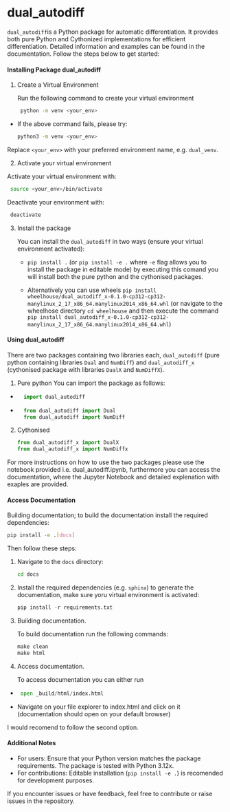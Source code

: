 # dual_autodiff
`dual_autodiff`is a Python package for automatic differentiation. It provides both pure Python and Cythonized implementations for efficient differentiation. Detailed information and examples can be found in the documentation. Follow the steps below to get started:


#### Installing Package dual_autodiff

1. Create a Virtual Environment

   Run the following command to create your virtual environment

   ``` bash
    python -m venv <your_env>

- If the above command fails, please try:
   ```bash
   python3 -m venv <your_env>

Replace `<your_env>` with your preferred environment name, e.g. `dual_venv`.

2. Activate your virtual environment

  Activate your virtual environment with:
   ```bash
    source <your_env>/bin/activate
   ```
  Deactivate your environment with:
   ```bash
    deactivate
   ```

3. Install the package

   You can install the `dual_autodiff` in two ways (ensure your virtual environment activated):

   - `pip install .` (or `pip install -e .` where `-e` flag allows you to install the package in editable mode) by executing this comand you will install both the pure python and the cythonised packages.

   - Alternatively you can use wheels `pip install wheelhouse/dual_autodiff_x-0.1.0-cp312-cp312-manylinux_2_17_x86_64.manylinux2014_x86_64.whl` (or navigate to the wheelhose directory `cd wheelhouse` and then execute the command `pip install dual_autodiff_x-0.1.0-cp312-cp312-manylinux_2_17_x86_64.manylinux2014_x86_64.whl`)

#### Using dual_autodiff

There are two packages containing two libraries each, `dual_autodiff` (pure python containing libraries `Dual` and `NumDiff`) and `dual_autodiff_x` (cythonised package with libraries `DualX` and `NumDiffX`).

1. Pure python
   You can import the package as follows:
-   ```python
      import dual_autodiff 
     ```
-   ```python
      from dual_autodiff import Dual
      from dual_autodiff import NumDiff
     ```
2. Cythonised 
    ```python
    from dual_autodiff_x import DualX
    from dual_autodiff_x import NumDiffx
    ```

For more instructions on how to use the two packages please use the notebook provided i.e. dual_autodiff.ipynb, furthermore you can access the documentation, where the Jupyter Notebook and detailed explenation with exaples are provided.

#### Access Documentation
Building documentation; to build the documentation install the required dependencies:
```bash
pip install -e .[docs]
```

Then follow these steps:

1. Navigate to the `docs` directory:
   ```bash
   cd docs
   ```

2. Install the required dependencies (e.g. `sphinx`) to generate the documentation, make sure yoru virtual environment is activated:
   ```python
   pip install -r requirements.txt
   ```
3. Building documentation.

   To build documentation run the following commands:
   ```python
   make clean
   make html
   ```
4. Access documentation.

   To access documentation you can either run
-    ```python
      open _build/html/index.html
     ```
- Navigate on your file explorer to index.html and click on it (documentation should open on your default browser)

I would recomend to follow the second option.

#### Additional Notes

- For users: Ensure that your Python version matches the package requirements. The package is tested with Python 3.12x.
- For contributions: Editable installation (`pip install -e .`) is recomended for development purposes.

If you encounter issues or have feedback, feel free to contribute or raise issues in the repository.